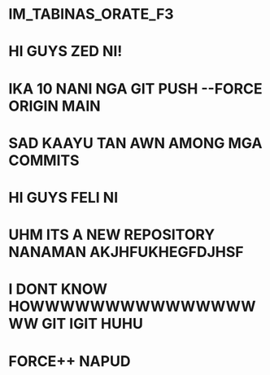 ﻿# IM_TABINAS_ORATE_F3
# HI GUYS ZED NI!
# IKA 10 NANI NGA GIT PUSH --FORCE ORIGIN MAIN
# SAD KAAYU TAN AWN AMONG MGA COMMITS
# HI GUYS FELI NI
# UHM ITS A NEW REPOSITORY NANAMAN AKJHFUKHEGFDJHSF
# I DONT KNOW HOWWWWWWWWWWWWWWWWW GIT IGIT HUHU
# FORCE++ NAPUD